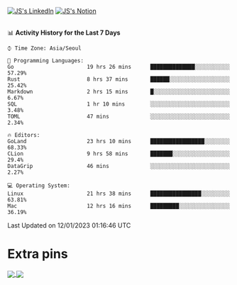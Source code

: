 
[![JS's LinkedIn](https://img.shields.io/badge/LinkedIn-blue?style=for-the-badge&logo=linkedin)](https://www.linkedin.com/in/jaeseung-lee-5a2a32139/) 
[![JS's Notion](https://img.shields.io/badge/Notion-black?style=for-the-badge&logo=notion)](https://bit.ly/ljswiki1) <br><br>
<!-- ![JS's GitHub stats](https://github-readme-stats-lemon-five.vercel.app/api?username=tkxkd0159&hide=contribs,prs,stars,issues&show_icons=true&theme=react&include_all_commits=true)   -->
<!-- ![Top Langs](https://github-readme-stats-lemon-five.vercel.app/api/top-langs/?username=tkxkd0159&layout=compact&hide=jupyter%20notebook,scss,html,css&langs_count=10)  -->


<!--START_SECTION:waka-->
📊 **Activity History for the Last 7 Days** 

```text
⌚︎ Time Zone: Asia/Seoul

💬 Programming Languages: 
Go                       19 hrs 26 mins      ██████████████░░░░░░░░░░░   57.29% 
Rust                     8 hrs 37 mins       ██████░░░░░░░░░░░░░░░░░░░   25.42% 
Markdown                 2 hrs 15 mins       █░░░░░░░░░░░░░░░░░░░░░░░░   6.67% 
SQL                      1 hr 10 mins        ░░░░░░░░░░░░░░░░░░░░░░░░░   3.48% 
TOML                     47 mins             ░░░░░░░░░░░░░░░░░░░░░░░░░   2.34%

🔥 Editors: 
GoLand                   23 hrs 10 mins      █████████████████░░░░░░░░   68.33% 
CLion                    9 hrs 58 mins       ███████░░░░░░░░░░░░░░░░░░   29.4% 
DataGrip                 46 mins             ░░░░░░░░░░░░░░░░░░░░░░░░░   2.27%

💻 Operating System: 
Linux                    21 hrs 38 mins      ████████████████░░░░░░░░░   63.81% 
Mac                      12 hrs 16 mins      █████████░░░░░░░░░░░░░░░░   36.19%

```


 Last Updated on 12/01/2023 01:16:46 UTC
<!--END_SECTION:waka-->

# Extra pins
<a href="https://github.com/tkxkd0159/tkxkd0159.github.io">
  <img align="center" src="https://github-readme-stats-lemon-five.vercel.app/api/pin/?username=tkxkd0159&repo=nft-card-game&theme=react" />
</a>
<a href="https://github.com/tkxkd0159/dsalgo">
  <img align="center" src="https://github-readme-stats-lemon-five.vercel.app/api/pin/?username=tkxkd0159&repo=dsalgo&theme=react" />
</a>

<!---
- 🔭 I’m currently working on ...
- 🌱 I’m currently learning blockchain and distributed network
- 👯 I’m looking to collaborate on ...
- 🤔 I’m looking for help with ...
- 💬 Ask me about ...
- 📫 How to reach me: ...
- 😄 Pronouns: ...
- ⚡ Fun fact: ...
-->
